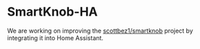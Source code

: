 # SmartKnob-HA

We are working on improving the [scottbez1/smartknob](https://github.com/scottbez1/smartknob) project by integrating it into Home Assistant.
